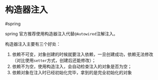 # 构造器注入

#spring

spring 官方推荐使用构造器注入代替`@Autowired`注解注入。

构造器注入主要有三个好处：

1. 依赖不可变，对象创建的时候就要注入依赖，一旦创建成功，依赖无法修改（对比使用`setter`方式，创建后还能修改）；
2. 依赖不为空，使用构造注入，会自动检查注入的对象是否为空；
3. 依赖对象在注入时已经初始化完毕，拿到的是完全初始化的对象